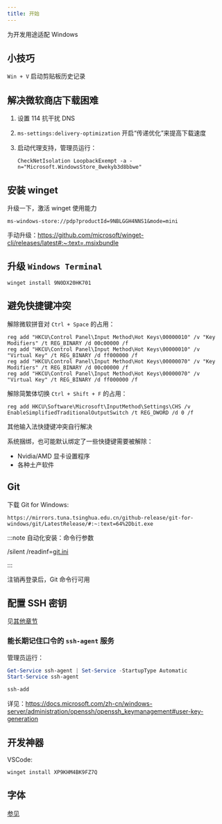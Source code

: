 ```yaml
---
title: 开始
---
```


为开发用途适配 Windows

## 小技巧

`Win + V` 启动剪贴板历史记录

## 解决微软商店下载困难

1. 设置 114 抗干扰 DNS
2. `ms-settings:delivery-optimization` 开启“传递优化”来提高下载速度
3. 启动代理支持，管理员运行：

   ```
   CheckNetIsolation LoopbackExempt -a -n="Microsoft.WindowsStore_8wekyb3d8bbwe"
   ```

## 安装 winget

升级一下，激活 winget 使用能力

    ms-windows-store://pdp?productId=9NBLGGH4NNS1&mode=mini

手动升级：https://github.com/microsoft/winget-cli/releases/latest#:~:text=.msixbundle

## 升级 `Windows Terminal`

    winget install 9N0DX20HK701

## 避免快捷键冲突

解除微软拼音对 `Ctrl + Space` 的占用：

```
reg add "HKCU\Control Panel\Input Method\Hot Keys\00000010" /v "Key Modifiers" /t REG_BINARY /d 00c00000 /f
reg add "HKCU\Control Panel\Input Method\Hot Keys\00000010" /v "Virtual Key" /t REG_BINARY /d ff000000 /f
reg add "HKCU\Control Panel\Input Method\Hot Keys\00000070" /v "Key Modifiers" /t REG_BINARY /d 00c00000 /f
reg add "HKCU\Control Panel\Input Method\Hot Keys\00000070" /v "Virtual Key" /t REG_BINARY /d ff000000 /f

```

解除简繁体切换 `Ctrl + Shift + F` 的占用：

    reg add HKCU\Software\Microsoft\InputMethod\Settings\CHS /v EnableSimplifiedTraditionalOutputSwitch /t REG_DWORD /d 0 /f

其他输入法快捷键冲突自行解决

系统捆绑，也可能默认绑定了一些快捷键需要被解除：

- Nvidia/AMD 显卡设置程序
- 各种土产软件

## Git

下载 Git for Windows:

    https://mirrors.tuna.tsinghua.edu.cn/github-release/git-for-windows/git/LatestRelease/#:~:text=64%2Dbit.exe

:::note 自动化安装：命令行参数

/silent /readinf=<a href="/inno-setup/git.ini" target="_blank" download>git.ini</a>

:::

注销再登录后，Git 命令行可用

## 配置 SSH 密钥

见[其他章节](/docs/dev/git)

### 能长期记住口令的 `ssh-agent` 服务

管理员运行：

```powershell
Get-Service ssh-agent | Set-Service -StartupType Automatic
Start-Service ssh-agent

ssh-add

```

<!--
Git 支持：

    git config --global core.sshCommand "'C:\Windows\System32\OpenSSH\ssh.exe'"
-->

详见：https://docs.microsoft.com/zh-cn/windows-server/administration/openssh/openssh_keymanagement#user-key-generation

## 开发神器

VSCode:

    winget install XP9KHM4BK9FZ7Q

## 字体

[参见](/docs/dev/font)
